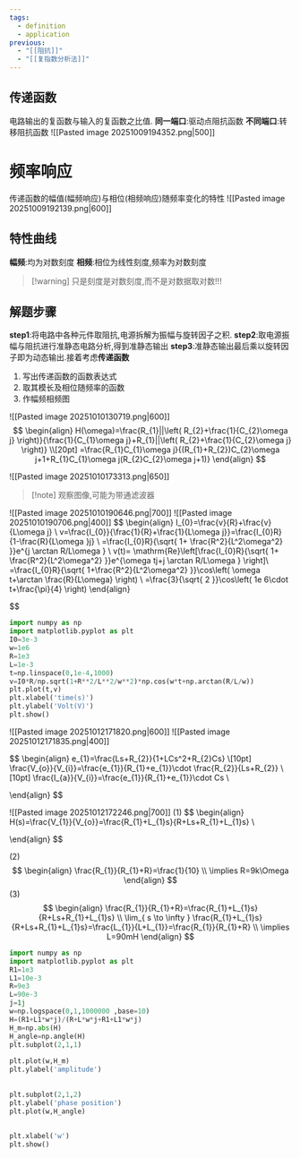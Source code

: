 ```yaml
---
tags:
  - definition
  - application
previous:
  - "[[阻抗]]"
  - "[[复指数分析法]]"
---
```

## 传递函数
电路输出的复函数与输入的复函数之比值.
**同一端口**:驱动点阻抗函数
**不同端口**:转移阻抗函数
![[Pasted image 20251009194352.png|500]]


# 频率响应
传递函数的幅值(幅频响应)与相位(相频响应)随频率变化的特性
![[Pasted image 20251009192139.png|600]]

## 特性曲线
**幅频**:均为对数刻度
**相频**:相位为线性刻度,频率为对数刻度

>[!warning] 只是刻度是对数刻度,而不是对数据取对数!!!


## 解题步骤
**step1**:将电路中各种元件取阻抗,电源拆解为振幅与旋转因子之积.
**step2**:取电源振幅与阻抗进行准静态电路分析,得到准静态输出
**step3**:准静态输出最后乘以旋转因子即为动态输出.接着考虑**传递函数**
1. 写出传递函数的函数表达式
2. 取其模长及相位随频率的函数
3. 作幅频相频图




![[Pasted image 20251010130719.png|600]]
$$
\begin{align}
H(\omega)=\frac{R_{1}||\left( R_{2}+\frac{1}{C_{2}\omega j} \right)}{\frac{1}{C_{1}\omega j}+R_{1}||\left( R_{2}+\frac{1}{C_{2}\omega j} \right)} \\[20pt]
=\frac{R_{1}C_{1}\omega j}{(R_{1}+R_{2})C_{2}\omega j+1+R_{1}C_{1}\omega j(R_{2}C_{2}\omega j+1)}
\end{align}
$$

![[Pasted image 20251010173313.png|650]]
>[!note] 观察图像,可能为带通滤波器


![[Pasted image 20251010190646.png|700]]
![[Pasted image 20251010190706.png|400]]
$$
\begin{align}
I_{0}=\frac{v}{R}+\frac{v}{L\omega j} \\
v=\frac{I_{0}}{\frac{1}{R}+\frac{1}{L\omega j}}=\frac{I_{0}R}{1-\frac{R}{L\omega }j} \\
=\frac{I_{0}R}{\sqrt{ 1+ \frac{R^2}{L^2\omega^2} }}e^{j \arctan R/L\omega } \\
v(t)= \mathrm{Re}\left[\frac{I_{0}R}{\sqrt{ 1+ \frac{R^2}{L^2\omega^2} }}e^{\omega tj+j \arctan R/L\omega } \right]\\
=\frac{I_{0}R}{\sqrt{ 1+\frac{R^2}{L^2\omega^2} }}\cos\left( \omega t+\arctan \frac{R}{L\omega}  \right) \\
=\frac{3}{\sqrt{ 2 }}\cos\left( 1e 6\cdot t+\frac{\pi}{4} \right)
\end{align}

$$

```python
import numpy as np  
import matplotlib.pyplot as plt  
I0=3e-3  
w=1e6  
R=1e3  
L=1e-3  
t=np.linspace(0,1e-4,1000)  
v=I0*R/np.sqrt(1+R**2/L**2/w**2)*np.cos(w*t+np.arctan(R/L/w))  
plt.plot(t,v)  
plt.xlabel('time(s)')  
plt.ylabel('Volt(V)')  
plt.show()
```


![[Pasted image 20251012171820.png|600]]
![[Pasted image 20251012171835.png|400]]

$$
\begin{align}
e_{1}=\frac{Ls+R_{2}}{1+LCs^2+R_{2}Cs} \\[10pt]
\frac{V_{o}}{V_{i}}=\frac{e_{1}}{R_{1}+e_{1}}\cdot \frac{R_{2}}{Ls+R_{2}} \\[10pt]
\frac{I_{a}}{V_{i}}=\frac{e_{1}}{R_{1}+e_{1}}\cdot Cs \\

\end{align}
$$

![[Pasted image 20251012172246.png|700]]
(1)
$$
\begin{align}
H(s)=\frac{V_{1}}{V_{o}}=\frac{R_{1}+L_{1}s}{R+Ls+R_{1}+L_{1}s} \\

\end{align}
$$

(2)
$$
\begin{align}
\frac{R_{1}}{R_{1}+R}=\frac{1}{10} \\
\implies R=9k\Omega
\end{align}
$$
(3)
$$
\begin{align}
\frac{R_{1}}{R_{1}+R}=\frac{R_{1}+L_{1}s}{R+Ls+R_{1}+L_{1}s} \\
\lim_{ s \to \infty } \frac{R_{1}+L_{1}s}{R+Ls+R_{1}+L_{1}s}=\frac{L_{1}}{L+L_{1}}=\frac{R_{1}}{R_{1}+R} \\
\implies L=90mH
\end{align}
$$

```python
import numpy as np  
import matplotlib.pyplot as plt  
R1=1e3  
L1=10e-3  
R=9e3  
L=90e-3  
j=1j  
w=np.logspace(0,1,1000000 ,base=10)  
H=(R1+L1*w*j)/(R+L*w*j+R1+L1*w*j)  
H_m=np.abs(H)  
H_angle=np.angle(H)  
plt.subplot(2,1,1)  
  
plt.plot(w,H_m)  
plt.ylabel('amplitude')  
  
  
plt.subplot(2,1,2)  
plt.ylabel('phase position')  
plt.plot(w,H_angle)  
  
  
plt.xlabel('w')  
plt.show()
```






















